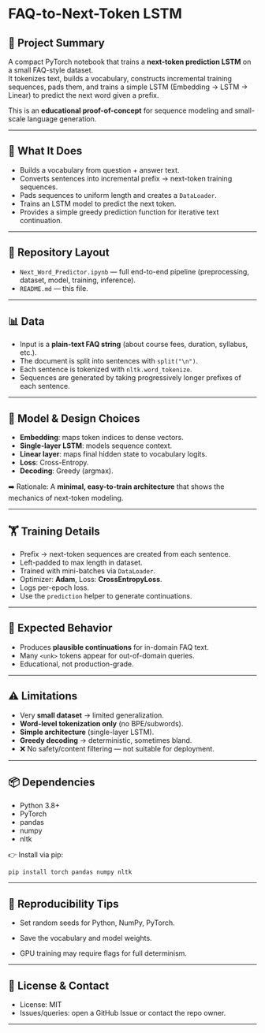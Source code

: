 # FAQ-to-Next-Token LSTM

## 📌 Project Summary
A compact PyTorch notebook that trains a **next-token prediction LSTM** on a small FAQ-style dataset.  
It tokenizes text, builds a vocabulary, constructs incremental training sequences, pads them, and trains a simple LSTM (Embedding → LSTM → Linear) to predict the next word given a prefix.  

This is an **educational proof-of-concept** for sequence modeling and small-scale language generation.

---

## 🚀 What It Does
- Builds a vocabulary from question + answer text.  
- Converts sentences into incremental prefix → next-token training sequences.  
- Pads sequences to uniform length and creates a `DataLoader`.  
- Trains an LSTM model to predict the next token.  
- Provides a simple greedy prediction function for iterative text continuation.  

---

## 📂 Repository Layout
- `Next_Word_Predictor.ipynb` — full end-to-end pipeline (preprocessing, dataset, model, training, inference).   
- `README.md` — this file.  

---

## 📊 Data
- Input is a **plain-text FAQ string** (about course fees, duration, syllabus, etc.).  
- The document is split into sentences with `split("\n")`.  
- Each sentence is tokenized with `nltk.word_tokenize`.  
- Sequences are generated by taking progressively longer prefixes of each sentence.  

---

## 🧠 Model & Design Choices
- **Embedding**: maps token indices to dense vectors.  
- **Single-layer LSTM**: models sequence context.  
- **Linear layer**: maps final hidden state to vocabulary logits.  
- **Loss**: Cross-Entropy.  
- **Decoding**: Greedy (argmax).  

➡️ Rationale: A **minimal, easy-to-train architecture** that shows the mechanics of next-token modeling.

---

## 🏋️ Training Details
- Prefix → next-token sequences are created from each sentence.  
- Left-padded to max length in dataset.  
- Trained with mini-batches via `DataLoader`.  
- Optimizer: **Adam**, Loss: **CrossEntropyLoss**.  
- Logs per-epoch loss.  
- Use the `prediction` helper to generate continuations.  

---

## 🔎 Expected Behavior
- Produces **plausible continuations** for in-domain FAQ text.  
- Many `<unk>` tokens appear for out-of-domain queries.  
- Educational, not production-grade.  

---

## ⚠️ Limitations
- Very **small dataset** → limited generalization.  
- **Word-level tokenization only** (no BPE/subwords).  
- **Simple architecture** (single-layer LSTM).  
- **Greedy decoding** → deterministic, sometimes bland.  
- ❌ No safety/content filtering — not suitable for deployment.  

---

## 📦 Dependencies
- Python 3.8+  
- PyTorch  
- pandas  
- numpy  
- nltk  

👉 Install via pip:  
```bash
pip install torch pandas numpy nltk
```
---

## 🔁 Reproducibility Tips

- Set random seeds for Python, NumPy, PyTorch.

- Save the vocabulary and model weights.

- GPU training may require flags for full determinism.
---
## 📜 License & Contact

- License: MIT 
- Issues/queries: open a GitHub Issue or contact the repo owner.
---
